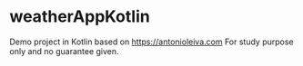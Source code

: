 # weatherAppKotlin
Demo project in Kotlin based on https://antonioleiva.com
For study purpose only and no guarantee given.
